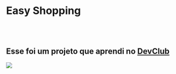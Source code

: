 <h1>Easy Shopping</h1>
<br>
<br>
<h2>Esse foi um projeto que aprendi no <a href="https://rodolfomori.com.br/devclub">DevClub</a></h2>
<img src="https://raw.githubusercontent.com/MayaraMoreira/projeto-easy-shopping/f216b3e80de744ed63f88794fd79aef44fbbbf01/EASY-SHOPPING/png_20230703_220740_0000.png" />
